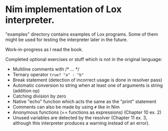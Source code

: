 # Nim implementation of Lox interpreter.

"examples" directory contains examples of Lox programs. Some of them might be used
for testing the interpreter later in the future.

Work-in-progress as I read the book.

Completed optional exercises or stuff which is not in the original language:
- Multiline comments with /* ... */
- Ternary operator `true? "a" : "b"`
- Break statement (detection of incorrect usage is done in resolver pass)
- Automatic conversion to string when at least one of arguments is string (addition op)
- Catching division by zero 
- Native "echo" function which acts the same as the "print" statement
- Comments can also be made by using `#` like in Nim
- Anonymous functions (== functions as expressions) (Chapter 10 ex. 2)
- Unused variables are detected by the resolver (Chapter 11 ex. 3, although this interpreter produces a warning instead of an error).